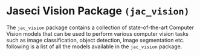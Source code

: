 # Jaseci Vision Package `(jac_vision)`
The `jac_vision` package contains a collection of state-of-the-art Computer Vision models that can be used to perform various computer vision tasks such as image classification, object detection, image segmentation etc. following is a list of all the models available in the `jac_vision` package.